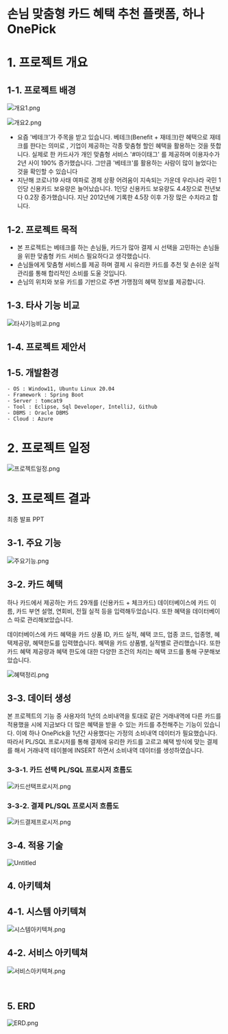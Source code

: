 # 손님 맞춤형 카드 혜택 추천 플랫폼, 하나OnePick
# 1. 프로젝트 개요

## 1-1. 프로젝트 배경

![개요1.png](https://prod-files-secure.s3.us-west-2.amazonaws.com/b0ab2d5c-d6ed-4815-92d0-b67c7ebd29cc/55e11e80-1a55-47ef-a56d-d6f870fb9ca1/%EA%B0%9C%EC%9A%941.png)

![개요2.png](https://prod-files-secure.s3.us-west-2.amazonaws.com/b0ab2d5c-d6ed-4815-92d0-b67c7ebd29cc/dc0a845a-a486-4515-bfb2-683173792ffa/%EA%B0%9C%EC%9A%942.png)

- 요즘 '베테크'가 주목을 받고 있습니다. 베테크(Benefit + 재테크)란 혜택으로 재테크를 한다는 의미로 , 기업이 제공하는 각종 맞춤형 할인 혜택을 활용하는 것을 뜻합니다. 실제로 한 카드사가 개인 맞춤형 서비스 '#마이태그' 를 제공하며 이용자수가 2년 사이 190% 증가했습니다. 그만큼 '베테크'를 활용하는 사람이 많이 늘었다는 것을 확인할 수 있습니다
- 지난해 코로나19 사태 여파로 경제 상황 어려움이 지속되는 가운데 우리나라 국민 1인당 신용카드 보유량은 늘어났습니다. 1인당 신용카드 보유량도 4.4장으로 전년보다 0.2장 증가했습니다. 지난 2012년에 기록한 4.5장 이후 가장 많은 수치라고 합니다.

## 1-2. 프로젝트 목적

- 본 프로젝트는 베테크를 하는 손님들, 카드가 많아 결제 시 선택을 고민하는 손님들을 위한 맞춤형 카드 서비스 필요하다고 생각했습니다.
- 손님들에게 맞춤형 서비스를 제공 하며 결제 시 유리한 카드를 추천 및 손쉬운 실적 관리를 통해 합리적인 소비를 도울 것입니다.
- 손님의 위치와 보유 카드를 기반으로 주변 가맹점의 혜택 정보를 제공합니다.

## 1-3. 타사 기능 비교

![타사기능비교.png](https://prod-files-secure.s3.us-west-2.amazonaws.com/b0ab2d5c-d6ed-4815-92d0-b67c7ebd29cc/067a0c3d-2075-40c0-a3f5-fea49eb8544b/%ED%83%80%EC%82%AC%EA%B8%B0%EB%8A%A5%EB%B9%84%EA%B5%90.png)

## 1-4. 프로젝트 제안서

## 1-5. 개발환경

```
- OS : Window11, Ubuntu Linux 20.04
- Framework : Spring Boot
- Server : tomcat9
- Tool : Eclipse, Sql Developer, IntelliJ, Github
- DBMS : Oracle DBMS
- Cloud : Azure
```

# 2. 프로젝트 일정

![프로젝트일정.png](https://prod-files-secure.s3.us-west-2.amazonaws.com/b0ab2d5c-d6ed-4815-92d0-b67c7ebd29cc/0c4f46ab-4cf4-4d22-9911-8ffcc1ac13bf/%ED%94%84%EB%A1%9C%EC%A0%9D%ED%8A%B8%EC%9D%BC%EC%A0%95.png)

# 3. 프로젝트 결과

최종 발표 PPT

## 3-1. 주요 기능

![주요기능.png](https://prod-files-secure.s3.us-west-2.amazonaws.com/b0ab2d5c-d6ed-4815-92d0-b67c7ebd29cc/c3f5ed2e-34a1-4dc9-b36f-5ca1070f9930/%EC%A3%BC%EC%9A%94%EA%B8%B0%EB%8A%A5.png)

## 3-2. 카드 혜택

하나 카드에서 제공하는 카드 29개를 (신용카드 + 체크카드) 데이터베이스에 카드 이름, 카드 부연 설명, 연회비, 전월 실적 등을 입력해두었습니다. 또한 혜택을 데이터베이스 따로 관리해보았습니다.

데이터베이스에 카드 혜택을 카드 상품 ID, 카드 실적, 혜택 코드, 업종 코드, 업종명, 혜택제공량, 혜택한도를 입력했습니다. 혜택을 카드 상품별, 실적별로 관리했습니다. 또한 카드 혜택 제공량과 혜택 한도에 대한 다양한 조건의 처리는 혜택 코드를 통해 구분해보았습니다.

![혜택정리.png](https://prod-files-secure.s3.us-west-2.amazonaws.com/b0ab2d5c-d6ed-4815-92d0-b67c7ebd29cc/8ae289a4-0df3-4521-a136-8ead2e6c9cc1/%ED%98%9C%ED%83%9D%EC%A0%95%EB%A6%AC.png)

 

## 3-3. 데이터 생성

본 프로젝트의 기능 중 사용자의 1년의 소비내역을 토대로 같은 거래내역에 다른 카드를 적용했을 시에 지금보다 더 많은 혜택을 받을 수 있는 카드를 추천해주는 기능이 있습니다. 이에 하나 OnePick을 1년간 사용했다는 가정의 소비내역 데이터가 필요했습니다. 따라서 PL/SQL 프로시저를 통해 결제에 유리한 카드를 고르고 혜택 방식에 맞는 결제를 해서 거래내역 테이블에 INSERT 하면서 소비내역 데이터를 생성하였습니다.

### 3-3-1. 카드 선택 PL/SQL 프로시저 흐름도

![카드선택프로시저.png](https://prod-files-secure.s3.us-west-2.amazonaws.com/b0ab2d5c-d6ed-4815-92d0-b67c7ebd29cc/c064a8cc-875d-4e56-8951-c6be97bf17f1/%EC%B9%B4%EB%93%9C%EC%84%A0%ED%83%9D%ED%94%84%EB%A1%9C%EC%8B%9C%EC%A0%80.png)

### 3-3-2. 결제 PL/SQL 프로시저 흐름도

![카드결제프로시저.png](https://prod-files-secure.s3.us-west-2.amazonaws.com/b0ab2d5c-d6ed-4815-92d0-b67c7ebd29cc/98b08b6c-01fe-4c47-b8a2-c0bdad968a5d/%EC%B9%B4%EB%93%9C%EA%B2%B0%EC%A0%9C%ED%94%84%EB%A1%9C%EC%8B%9C%EC%A0%80.png)

## 3-4. 적용 기술

![Untitled](https://prod-files-secure.s3.us-west-2.amazonaws.com/b0ab2d5c-d6ed-4815-92d0-b67c7ebd29cc/d06cffce-a91f-4849-8cb3-5e781b071c30/Untitled.png)

## 4. 아키텍쳐

## 4-1. 시스템 아키텍쳐

![시스템아키텍쳐.png](https://prod-files-secure.s3.us-west-2.amazonaws.com/b0ab2d5c-d6ed-4815-92d0-b67c7ebd29cc/db9b34aa-60a7-43d9-8f91-05037a609d67/%EC%8B%9C%EC%8A%A4%ED%85%9C%EC%95%84%ED%82%A4%ED%85%8D%EC%B3%90.png)

## 4-2. 서비스 아키텍쳐

![서비스아키텍쳐.png](https://prod-files-secure.s3.us-west-2.amazonaws.com/b0ab2d5c-d6ed-4815-92d0-b67c7ebd29cc/5e544346-22a4-494e-8782-c5cb2ff8a3bb/%EC%84%9C%EB%B9%84%EC%8A%A4%EC%95%84%ED%82%A4%ED%85%8D%EC%B3%90.png)

 

## 5. ERD

![ERD.png](https://prod-files-secure.s3.us-west-2.amazonaws.com/b0ab2d5c-d6ed-4815-92d0-b67c7ebd29cc/771e35a1-5483-42f5-8942-d12c0c1e2d3c/ERD.png)
